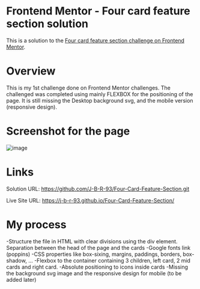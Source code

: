 # Frontend Mentor - Four card feature section solution

This is a solution to the [Four card feature section challenge on Frontend Mentor](https://www.frontendmentor.io/challenges/four-card-feature-section-weK1eFYK).

# Overview

This is my 1st challenge done on Frontend Mentor challenges.
The challenged was completed using mainly FLEXBOX for the positioning of the page.
It is still missing the Desktop background svg, and the mobile version (responsive design).

# Screenshot for the page

![image](https://user-images.githubusercontent.com/82395036/134781141-ee755a38-fab7-4bc6-a79f-ba0de4eeb2b1.png)


# Links

Solution URL: https://github.com/J-B-R-93/Four-Card-Feature-Section.git

Live Site URL: https://j-b-r-93.github.io/Four-Card-Feature-Section/

# My process

-Structure the file in HTML with clear divisions using the div element. Separation between the head of the page and the cards
-Google fonts link (poppins)
-CSS properties like box-sixing, margins, paddings, borders, box-shadow, ...
-Flexbox to the container containing 3 children, left card, 2 mid cards and right card.
-Absolute positioning to icons inside cards
-Missing the background svg image and the responsive design for mobile (to be added later)
